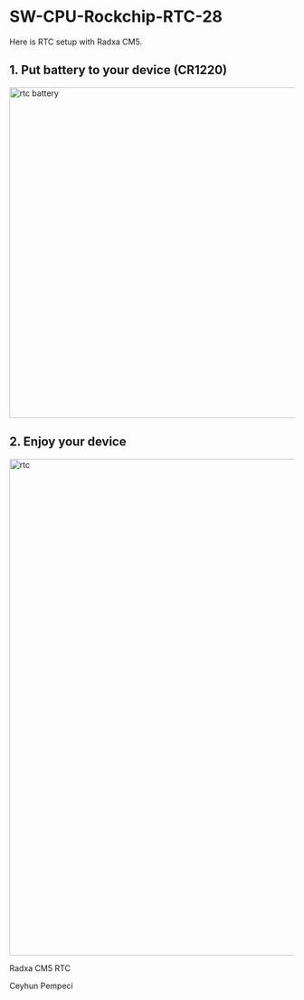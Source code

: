 # SW-CPU-Rockchip-RTC-28

Here is RTC setup with Radxa CM5.

## 1. Put battery to your device (CR1220)

<img width="585" alt="rtc battery" src="https://github.com/user-attachments/assets/c0233bac-d135-4fc3-8902-7cb0a47fd91f" />

## 2. Enjoy your device

<img width="878" alt="rtc" src="https://github.com/user-attachments/assets/b766f496-fa91-4e3f-8afa-91b8ba177f74" />

Radxa CM5 RTC

Ceyhun Pempeci
